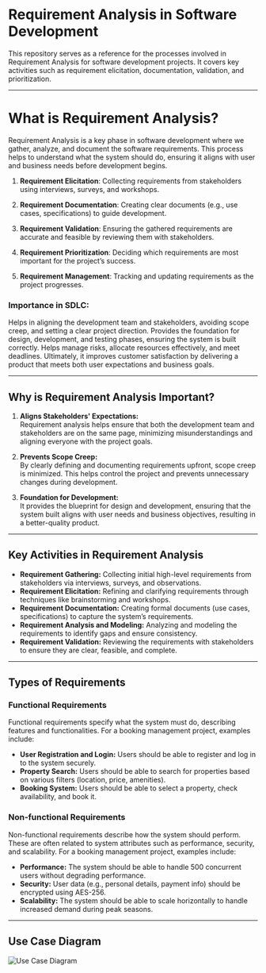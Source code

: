 # Requirement Analysis in Software Development

This repository serves as a reference for the processes involved in Requirement Analysis for software development projects. It covers key activities such as requirement elicitation, documentation, validation, and prioritization.

---

# What is Requirement Analysis?

Requirement Analysis is a key phase in software development where we gather, analyze, and document the software requirements. This process helps to understand what the system should do, ensuring it aligns with user and business needs before development begins.

1. **Requirement Elicitation**: Collecting requirements from stakeholders using interviews, surveys, and workshops.

2. **Requirement Documentation**: Creating clear documents (e.g., use cases, specifications) to guide development.

3. **Requirement Validation**: Ensuring the gathered requirements are accurate and feasible by reviewing them with stakeholders.

4. **Requirement Prioritization**: Deciding which requirements are most important for the project’s success.

5. **Requirement Management**: Tracking and updating requirements as the project progresses.

### Importance in SDLC:

Helps in aligning the development team and stakeholders, avoiding scope creep, and setting a clear project direction.
Provides the foundation for design, development, and testing phases, ensuring the system is built correctly.
Helps manage risks, allocate resources effectively, and meet deadlines.
Ultimately, it improves customer satisfaction by delivering a product that meets both user expectations and business goals.

---
## Why is Requirement Analysis Important?

1. **Aligns Stakeholders' Expectations:**  
   Requirement analysis helps ensure that both the development team and stakeholders are on the same page, minimizing misunderstandings and aligning everyone with the project goals.

2. **Prevents Scope Creep:**  
   By clearly defining and documenting requirements upfront, scope creep is minimized. This helps control the project and prevents unnecessary changes during development.

3. **Foundation for Development:**  
   It provides the blueprint for design and development, ensuring that the system built aligns with user needs and business objectives, resulting in a better-quality product.

---
## Key Activities in Requirement Analysis

- **Requirement Gathering:** Collecting initial high-level requirements from stakeholders via interviews, surveys, and observations.
- **Requirement Elicitation:** Refining and clarifying requirements through techniques like brainstorming and workshops.
- **Requirement Documentation:** Creating formal documents (use cases, specifications) to capture the system’s requirements.
- **Requirement Analysis and Modeling:** Analyzing and modeling the requirements to identify gaps and ensure consistency.
- **Requirement Validation:** Reviewing the requirements with stakeholders to ensure they are clear, feasible, and complete.
 
---
## Types of Requirements

### Functional Requirements
Functional requirements specify what the system must do, describing features and functionalities. For a booking management project, examples include:
- **User Registration and Login:** Users should be able to register and log in to the system securely.
- **Property Search:** Users should be able to search for properties based on various filters (location, price, amenities).
- **Booking System:** Users should be able to select a property, check availability, and book it.

### Non-functional Requirements
Non-functional requirements describe how the system should perform. These are often related to system attributes such as performance, security, and scalability. For a booking management project, examples include:
- **Performance:** The system should be able to handle 500 concurrent users without degrading performance.
- **Security:** User data (e.g., personal details, payment info) should be encrypted using AES-256.
- **Scalability:** The system should be able to scale horizontally to handle increased demand during peak seasons.

--- 
## Use Case Diagram
![Use Case Diagram](images/alx-booking-uc.png)

